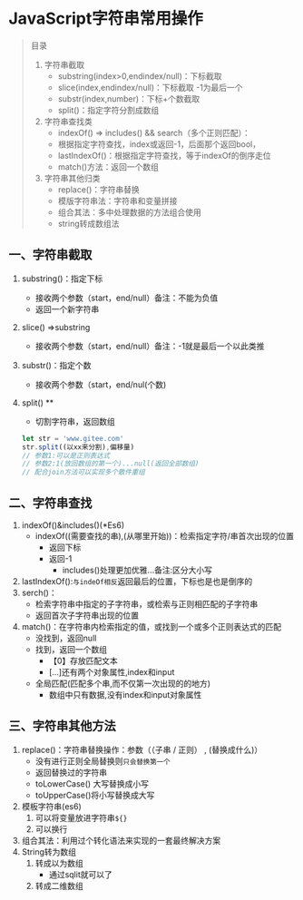# JavaScript字符串常用操作

> 目录
>
> 1. 字符串截取
>    * substring(index>0,endindex/null)：下标截取
>    * slice(index,endindex/null)：下标截取 -1为最后一个
>    * substr(index,number)：下标+个数截取
>    * split()：指定字符分割成数组
> 2. 字符串查找类
>    * indexOf() => includes() && search（多个正则匹配）：
>    * 根据指定字符查找，index或返回-1，后面那个返回bool，
>    * lastIndexOf()：根据指定字符查找，等于indexOf的倒序走位
>    * match()方法：返回一个数组
> 3. 字符串其他归类
>    * replace()：字符串替换
>    * 模版字符串法：字符串和变量拼接
>    * 组合其法：多中处理数据的方法组合使用
>    * string转成数组法

## 一、字符串截取

1. substring()：指定下标

   * 接收两个参数（start，end/null）备注：不能为负值
   * 返回一个新字符串

2. slice() =>substring

   * 接收两个参数（start，end/null）备注：-1就是最后一个以此类推

3. substr()：指定个数

   * 接收两个参数（start，end/nul(个数)

4. split() ** 

   * 切割字符串，返回数组

   ```javascript
   let str = 'www.gitee.com'
   str.split((以xx来分割),偏移量)
   // 参数1:可以是正则表达式
   // 参数2:1(放回数组的第一个)...null(返回全部数组)
   // 配合join方法可以实现多个散件重组
   ```

## 二、字符串查找

1. indexOf()&includes()(*Es6)
   * indexOf((需要查找的串),(从哪里开始))：检索指定字符/串首次出现的位置
     * 返回下标
     * 返回-1
       * includes()处理更加优雅...备注:区分大小写
2. lastIndexOf():`与indeOf相反`返回最后的位置，下标也是也是倒序的
3. serch()：
   * 检索字符串中指定的子字符串，或检索与正则相匹配的子字符串
   * 返回首次子字符串出现的位置
4. match()：在字符串内检索指定的值，或找到一个或多个正则表达式的匹配
   * 没找到，返回null
   * 找到，返回一个数组
     * 【0】存放匹配文本
     * [...]还有两个对象属性,index和input
   * 全局匹配(匹配多个串,而不仅第一次出现的的地方)
     * 数组中只有数据,没有index和input对象属性

## 三、字符串其他方法

1. replace()：字符串替换操作：参数（（子串 / 正则） , (替换成什么)）
   * 没有进行正则全局替换则`只会替换第一个`
   * 返回替换过的字符串
   * toLowerCase() 大写替换成小写
   * toUpperCase()将小写替换成大写
2. 模板字符串(es6)
   1. 可以将变量放进字符串`${}`
   2. 可以换行
3. 组合其法：利用过个转化语法来实现的一套最终解决方案
4. String转为数组
   1. 转成以为数组
      * 通过sqlit就可以了
   2. 转成二维数组
